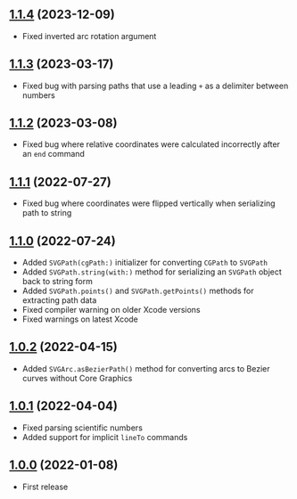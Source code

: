 ## [1.1.4](https://github.com/nicklockwood/SVGPath/releases/tag/1.1.4) (2023-12-09)

- Fixed inverted arc rotation argument

## [1.1.3](https://github.com/nicklockwood/SVGPath/releases/tag/1.1.3) (2023-03-17)

- Fixed bug with parsing paths that use a leading `+` as a delimiter between numbers

## [1.1.2](https://github.com/nicklockwood/SVGPath/releases/tag/1.1.2) (2023-03-08)

- Fixed bug where relative coordinates were calculated incorrectly after an `end` command

## [1.1.1](https://github.com/nicklockwood/SVGPath/releases/tag/1.1.1) (2022-07-27)

- Fixed bug where coordinates were flipped vertically when serializing path to string

## [1.1.0](https://github.com/nicklockwood/SVGPath/releases/tag/1.1.0) (2022-07-24)

- Added `SVGPath(cgPath:)` initializer for converting `CGPath` to `SVGPath`
- Added `SVGPath.string(with:)` method for serializing an `SVGPath` object back to string form
- Added `SVGPath.points()` and `SVGPath.getPoints()` methods for extracting path data
- Fixed compiler warning on older Xcode versions
- Fixed warnings on latest Xcode

## [1.0.2](https://github.com/nicklockwood/SVGPath/releases/tag/1.0.2) (2022-04-15)

- Added `SVGArc.asBezierPath()` method for converting arcs to Bezier curves without Core Graphics

## [1.0.1](https://github.com/nicklockwood/SVGPath/releases/tag/1.0.1) (2022-04-04)

- Fixed parsing scientific numbers
- Added support for implicit `lineTo` commands

## [1.0.0](https://github.com/nicklockwood/SVGPath/releases/tag/1.0.0) (2022-01-08)

- First release
